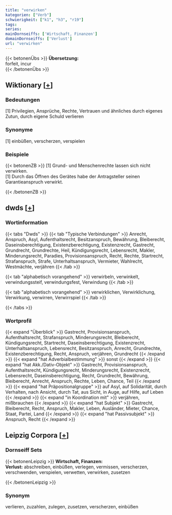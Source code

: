 ```yaml
---
title: "verwirken"
kategorien: ["Verb"]
schwierigkeit: ["k1", "h3", "r19"]
tags:
series:
mainDornseiffs: ['Wirtschaft, Finanzen']
domainDornseiffs: ['Verlust']
url: "verwirken"
---
```


{{< betonenÜbs >}}
**Übersetzung:**  
forfeit, incur  
{{< /betonenÜbs >}}

## Wiktionary [[+](https://de.wiktionary.org/wiki/verwirken)]

### Bedeutungen
[1] Privilegien, Ansprüche, Rechte, Vertrauen und ähnliches durch eigenes Zutun, durch eigene Schuld verlieren  

### Synonyme
[1] einbüßen, verscherzen, verspielen  

### Beispiele
{{< betonenZB >}}
[1] Grund- und Menschenrechte lassen sich nicht verwirken.  
[1] Durch das Öffnen des Gerätes habe der Antragsteller seinen Garantieanspruch verwirkt.  

{{< /betonenZB >}}


## dwds [[+](https://www.dwds.de/wb/verwirken)]

### Wortinformation
{{< tabs "Dwds" >}}
{{< tab "Typische Verbindungen" >}}
Anrecht, Anspruch, Asyl, Aufenthaltsrecht, Besitzanspruch, Bewährung, Bleiberecht, Daseinsberechtigung, Existenzberechtigung, Existenzrecht, Gastrecht, Grundrecht, Grundrechte, Heil, Kündigungsrecht, Lebensrecht, Makler, Minderungsrecht, Paradies, Provisionsanspruch, Recht, Rechte, Startrecht, Strafanspruch, Strafe, Unterhaltsanspruch, Vermieter, Wahlrecht, Westmächte, verjähren
{{< /tab >}}

{{< tab "alphabetisch vorangehend" >}}
verwirbeln, verwinkelt, verwindungssteif, verwindungsfest, Verwindung
{{< /tab >}}

{{< tab "alphabetisch vorangehend" >}}
verwirklichen, Verwirklichung, Verwirkung, verwirren, Verwirrspiel
{{< /tab >}}

{{< /tabs >}}

### Wortprofil
{{< expand "Überblick" >}} Gastrecht, Provisionsanspruch, Aufenthaltsrecht, Strafanspruch, Minderungsrecht, Bleiberecht, Kündigungsrecht, Startrecht, Daseinsberechtigung, Existenzrecht, Unterhaltsanspruch, Lebensrecht, Besitzanspruch, Anrecht, Grundrechte, Existenzberechtigung, Recht, Anspruch, verjähren, Grundrecht {{< /expand >}}
{{< expand "hat Adverbialbestimmung" >}} sonst {{< /expand >}}
{{< expand "hat Akk./Dativ-Objekt" >}} Gastrecht, Provisionsanspruch, Aufenthaltsrecht, Kündigungsrecht, Minderungsrecht, Existenzrecht, Lebensrecht, Daseinsberechtigung, Recht, Grundrecht, Bewährung, Bleiberecht, Anrecht, Anspruch, Rechte, Leben, Chance, Teil {{< /expand >}}
{{< expand "hat Präpositionalgruppe" >}} auf Asyl, auf Solidarität, durch Verhalten, nach Ansicht, durch Tat, aus Sicht, in Auge, auf Hilfe, auf Leben {{< /expand >}}
{{< expand "in Koordination mit" >}} verjähren, mißbrauchen {{< /expand >}}
{{< expand "hat Subjekt" >}} Gastrecht, Bleiberecht, Recht, Anspruch, Makler, Leben, Ausländer, Mieter, Chance, Staat, Partei, Land {{< /expand >}}
{{< expand "hat Passivsubjekt" >}} Anspruch, Recht {{< /expand >}}

## Leipzig Corpora [[+](https://corpora.uni-leipzig.de/en/res?word=verwirken&corpusId=deu_newscrawl-public_2018)]

### Dornseiff Sets
{{< betonenLeipzig >}}
**Wirtschaft, Finanzen:**  
**Verlust:** abschreiben, einbüßen, verlegen, vermissen, verscherzen, verschwenden, verspielen, verwetten, verwirken, zusetzen  

{{< /betonenLeipzig >}}

### Synonym
verlieren, zuzahlen, zulegen, zusetzen, verscherzen, einbüßen

